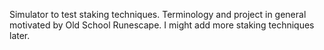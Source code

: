 Simulator to test staking techniques. Terminology and project in general motivated by Old School Runescape. I might add more staking techniques later.
